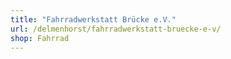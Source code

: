 ```yaml
---
title: "Fahrradwerkstatt Brücke e.V."
url: /delmenhorst/fahrradwerkstatt-bruecke-e-v/
shop: Fahrrad
---
```

